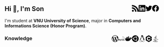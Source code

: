 ## Hi 👋, I'm Son [<img width="22px" alt="Facebook" align="right" src="./assets/facebook.svg"/>][facebook] [<img width="22px" alt="Twitter" align="right" src="./assets/twitter.svg"/>][twitter] [<img width="22px" alt="LinkedIn" align="right" src="./assets/linkedin.svg"/>][linkedin] [<img width="22px" alt="WordPress" align="right" src="./assets/rss.svg"/>][rss]

I'm student at **VNU University of Science**, major in **Computers and Informations Science (Honor Program)**.

### Knowledge [<img width="22px" alt="Java" align="right" src="./assets/java.svg"/>][none] [<img width="22px" alt="CPP" align="right" src="./assets/cplusplus.svg"/>][none] [<img width="22px" alt="Linux" align="right" src="./assets/linux.svg"/>][none] [<img width="22px" alt="Ubuntu" align="right" src="./assets/ubuntu.svg"/>][none] [<img width="22px" alt="Docker" align="right" src="./assets/docker.svg"/>][none] [<img width="22px" alt="MySQL" align="right" src="./assets/mysql.svg"/>][none] [<img width="22px" alt="WordPress" align="right" src="./assets/wordpress.svg"/>][none]

[facebook]:https://www.facebook.com/vosxvo
[twitter]:https://twitter.com/vosxvo
[linkedin]:https://www.linkedin.com/in/vosxvo
[rss]:https://vosxvo.com
[none]:#

<!--
**vosxvo/vosxvo** is a ✨ _special_ ✨ repository because its `README.md` (this file) appears on your GitHub profile.

Here are some ideas to get you started:

- 🔭 I’m currently working on ...
- 🌱 I’m currently learning ...
- 👯 I’m looking to collaborate on ...
- 🤔 I’m looking for help with ...
- 💬 Ask me about ...
- 📫 How to reach me: ...
- 😄 Pronouns: ...
- ⚡ Fun fact: ...
-->
